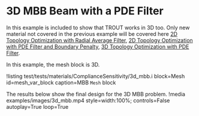 # 3D MBB Beam with a PDE Filter

In this example is included to show that TROUT works in 3D too. Only new material not covered in the previous
example will be covered here [2D Topology Optimization with Radial Average Filter](examples/2d_mbb.md), [2D Topology Optimization with PDE Filter and Boundary Penalty](examples/2d_mbb_pde.md), [3D Topology Optimization with PDE Filter](examples/3d_mbb.md).

In this example, the mesh block is 3D.

!listing test/tests/materials/ComplianceSensitivity/3d_mbb.i
         block=Mesh id=mesh_var_block
         caption=MBB `Mesh` block

The results below show the final design for the 3D MBB problem.
!media examples/images/3d_mbb.mp4 style=width:100%; controls=False autoplay=True loop=True



